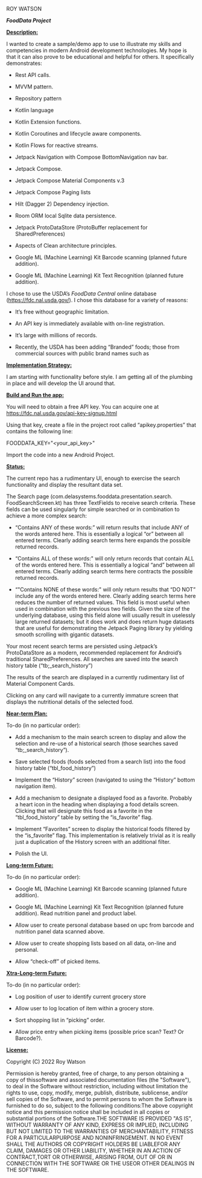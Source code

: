 ROY WATSON

***FoodData Project***

<u>**Description:**</u>

I wanted to create a sample/demo app to use to illustrate my skills and competencies in modern Android development technologies. My hope is that it can also prove to be educational and helpful for others. It specifically demonstrates:

- Rest API calls.

- MVVM pattern.

- Repository pattern

- Kotlin language

- Kotlin Extension functions.

- Kotlin Coroutines and lifecycle aware components.

- Kotlin Flows for reactive streams.

- Jetpack Navigation with Compose BottomNavigation nav bar.

- Jetpack Compose.

- Jetpack Compose Material Components v.3

- Jetpack Compose Paging lists

- Hilt (Dagger 2) Dependency injection.

- Room ORM local Sqlite data persistence.

- Jetpack ProtoDataStore (ProtoBuffer replacement for SharedPreferences)

- Aspects of Clean architecture principles.

- Google ML (Machine Learning) Kit Barcode scanning (planned future addition).

- Google ML (Machine Learning) Kit Text Recognition (planned future addition).

I chose to use the USDA’s *FoodData Central* online database (<https://fdc.nal.usda.gov/>). I chose this database for a variety of reasons:

- It’s free without geographic limitation.

- An API key is immediately available with on-line registration.

- It’s large with millions of records.

- Recently, the USDA has been adding “Branded” foods; those from commercial sources with public brand names such as

<u>**Implementation Strategy:**</u>

I am starting with functionality before style. I am getting all of the plumbing in place and will develop the UI around that.

<u>**Build and Run the app:**</u>

You will need to obtain a free API key. You can acquire one at <https://fdc.nal.usda.gov/api-key-signup.html>

Using that key, create a file in the project root called “apikey.properties” that contains the following line:

FOODDATA_KEY="\<your_api_key\>"

Import the code into a new Android Project.

<u>**Status:**</u>

The current repo has a rudimentary UI, enough to exercise the search functionality and display the resultant data set.

The Search page (com.delasystems.fooddata.presentation.search. FoodSearchScreen.kt) has three TextFields to receive search criteria. These fields can be used singularly for simple searched or in combination to achieve a more complex search:

- “Contains ANY of these words:” will return results that include ANY of the words antered here. This is essentially a logical “or” between all entered terms. Clearly adding search terms here expands the possible returned records.

- “Contains ALL of these words:" will only return records that contain ALL of the words entered here. This is essentially a logical “and” between all entered terms. Clearly adding search terms here contracts the possible returned records.

- “"Contains NONE of these words:" will only return results that “DO NOT” include any of the words entered here. Clearly adding search terms here reduces the number of returned values. This field is most useful when used in combination with the previous two fields. Given the size of the underlying database, using this field alone will usually result in uselessly large returned datasets; but it does work and does return huge datasets that are useful for demonstrating the Jetpack Paging library by yielding smooth scrolling with gigantic datasets.

Your most recent search terms are persisted using Jetpack’s ProtoDataStore as a modern, recommended replacement for Android’s traditional SharedPreferences. All searches are saved into the search history table (“tb;\_search_history”)

The results of the search are displayed in a currently rudimentary list of Material Component Cards.

Clicking on any card will navigate to a currently immature screen that displays the nutritional details of the selected food.

<u>**Near-term Plan:**</u>

To-do (in no particular order):

- Add a mechanism to the main search screen to display and allow the selection and re-use of a historical search (those searches saved “tb;\_search_history”).

- Save selected foods (foods selected from a search list) into the food history table (“tbl_food_history”)

- Implement the “History” screen (navigated to using the “History” bottom navigation item).

- Add a mechanism to designate a displayed food as a favorite. Probably a heart icon in the heading when displaying a food details screen. Clicking that will designate this food as a favorite in the “tbl_food_history” table by setting the “is_favorite” flag.

- Implement “Favorites” screen to display the historical foods filtered by the “is_favorite” flag. This implementation is relatively trivial as it is really just a duplication of the History screen with an additional filter.

- Polish the UI.

<u>**Long-term Future:**</u>

To-do (in no particular order):

- Google ML (Machine Learning) Kit Barcode scanning (planned future addition).

- Google ML (Machine Learning) Kit Text Recognition (planned future addition). Read nutrition panel and product label.

- Allow user to create personal database based on upc from barcode and nutrition panel data scanned above.

- Allow user to create shopping lists based on all data, on-line and personal.

- Allow “check-off” of picked items.

<u>**Xtra-Long-term Future:**</u>

To-do (in no particular order):

- Log position of user to identify current grocery store

- Allow user to log location of item within a grocery store.

- Sort shopping list in “picking” order.

- Allow price entry when picking items (possible price scan? Text? Or Barcode?).

<u>**License:**</u>

Copyright (C) 2022 Roy Watson​

Permission is hereby granted, free of charge, to any person obtaining a copy of thissoftware and associated documentation files (the "Software"), to deal in the Software without restriction, including without limitation the rights to use, copy, modify, merge, publish, distribute, sublicense, and/or sell copies of the Software, and to permit persons to whom the Software is furnished to do so, subject to the following conditions:The above copyright notice and this permission notice shall be included in all copies or substantial portions of the Software.​THE SOFTWARE IS PROVIDED "AS IS", WITHOUT WARRANTY OF ANY KIND, EXPRESS OR IMPLIED, INCLUDING BUT NOT LIMITED TO THE WARRANTIES OF MERCHANTABILITY, FITNESS FOR A PARTICULARPURPOSE AND NONINFRINGEMENT. IN NO EVENT SHALL THE AUTHORS OR COPYRIGHT HOLDERS BE LIABLEFOR ANY CLAIM, DAMAGES OR OTHER LIABILITY, WHETHER IN AN ACTION OF CONTRACT,TORT OR OTHERWISE, ARISING FROM, OUT OF OR IN CONNECTION WITH THE SOFTWARE OR THE USEOR OTHER DEALINGS IN THE SOFTWARE.
